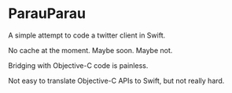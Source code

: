 ParauParau
==========

A simple attempt to code a twitter client in Swift.

No cache at the moment. Maybe soon. Maybe not.

Bridging with Objective-C code is painless.

Not easy to translate Objective-C APIs to Swift, but not really hard.
